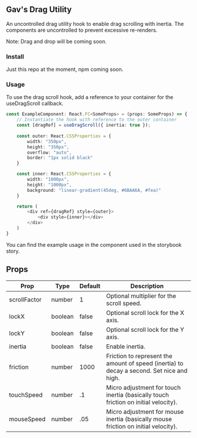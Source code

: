 ## Gav's Drag Utility

An uncontrolled drag utility hook to enable drag scrolling with inertia. The components are uncontrolled to prevent excessive re-renders.

Note: Drag and drop will be coming soon.

### Install

Just this repo at the moment, npm coming soon.

### Usage

To use the drag scroll hook, add a reference to your container for the useDragScroll callback.

```typescript jsx
const ExampleComponent: React.FC<SomeProps> = (props: SomeProps) => {
    // Instantiate the hook with reference to the outer container
    const [dragRef] = useDragScroll({ inertia: true });
    
    const outer: React.CSSProperties = {
        width: "350px",
        height: "350px",
        overflow: "auto",
        border: "1px solid black"
    }

    const inner: React.CSSProperties = {
        width: "1000px",
        height: "1000px",
        background: "linear-gradient(45deg, #6BAA6A, #fea)"
    }

    return (
        <div ref={dragRef} style={outer}>
            <div style={inner}></div>
        </div>
    )
}
```
You can find the example usage in the component used in the storybook story.

## Props

| Prop         | Type    | Default | Description                                                                               |
|--------------|---------|---------|-------------------------------------------------------------------------------------------|
| scrollFactor | number  | 1       | Optional multiplier for the scroll speed.                                                 |
| lockX        | boolean | false   | Optional scroll lock for the X axis.                                                      |
| lockY        | boolean | false   | Optional scroll lock for the Y axis.                                                      |
| inertia      | boolean | false   | Enable inertia.                                                                           |
| friction     | number  | 1000    | Friction to represent the amount of speed (inertia) to decay a second. Set nice and high. |
| touchSpeed   | number  | .1      | Micro adjustment for touch inertia (basically touch friction on initial velocity).        |
| mouseSpeed   | number  | .05     | Micro adjustment for mouse inertia (basically mouse friction on initial velocity).        |